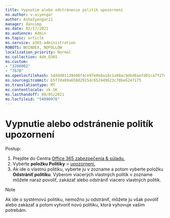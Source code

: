 ```yaml
---
title: Vypnutie alebo odstránenie politík upozornení
ms.author: v-aiyengar
author: AshaIyengar21
manager: dansimp
ms.date: 02/17/2021
ms.audience: Admin
ms.topic: article
ms.service: o365-administration
ROBOTS: NOINDEX, NOFOLLOW
localization_priority: Normal
ms.collection: Adm_O365
ms.custom:
- "3200002"
- "7670"
ms.openlocfilehash: 5dddd01139d40f4ce97e0e8a18c1a98ac9dbd8aefd01ca7f27c9b30eb532701a
ms.sourcegitcommit: b5f7da89a650d2915dc652449623c78be6247175
ms.translationtype: MT
ms.contentlocale: sk-SK
ms.lasthandoff: 08/05/2021
ms.locfileid: "54090976"
---
```

# <a name="turn-off-or-delete-alert-policies"></a>Vypnutie alebo odstránenie politík upozornení

Postup:

1. Prejdite do Centra [Office 365 zabezpečenia & súladu.](https://go.microsoft.com/fwlink/p/?linkid=2077143)
1. Vyberte **položku Politiky**  >  [upozornení.](https://go.microsoft.com/fwlink/?linkid=2103208)
1. Ak ide o vlastnú politiku, vyberte ju v zozname a potom vyberte položku **Odstrániť politiku**. Výberom viacerých vlastných politík v zozname môžete naraz povoliť, zakázať alebo odstrániť viacero vlastných politík.

> [!NOTE]
> Ak ide o systémovú politiku, nemožno ju odstrániť, môžete ju však povoliť alebo zakázať a potom vytvoriť novú politiku, ktorá vyhovuje vašim potrebám.
